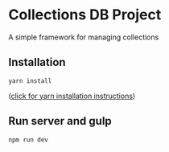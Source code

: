 # Collections DB Project
A simple framework for managing collections

## Installation
`yarn install`

([click for yarn installation instructions](https://yarnpkg.com/docs/install))

## Run server and gulp
`npm run dev`
